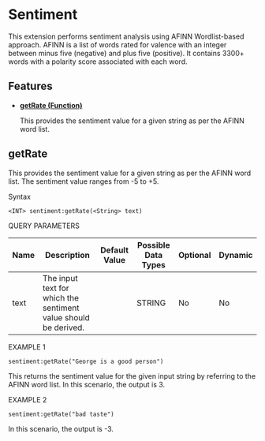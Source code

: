 # Sentiment
This extension performs sentiment analysis using AFINN Wordlist-based approach. AFINN is a list of words rated for valence with an integer between minus five (negative) and plus five (positive).
It contains 3300+ words with a polarity score associated with each word.

## Features

* **[getRate (Function)](#getRate)**

    This provides the sentiment value for a given string as per the AFINN word list.
    
 
   
## getRate

This provides the sentiment value for a given string as per the AFINN word list. The sentiment value ranges from -5 to +5.

Syntax

    <INT> sentiment:getRate(<String> text)

QUERY PARAMETERS

| Name              | Description                                                                                              | Default Value | Possible Data Types | Optional | Dynamic |
|-------------------|----------------------------------------------------------------------------------------------------------|---------------|---------------------|----------|---------|
| text 	              | The input text for which the sentiment value should be derived.                                                            |               | STRING       | No       | No     |


EXAMPLE 1

    sentiment:getRate("George is a good person")

This returns the sentiment value for the given input string by referring to the AFINN word list. In this scenario, the output is 3.

EXAMPLE 2

    sentiment:getRate("bad taste")

In this scenario, the output is -3.
